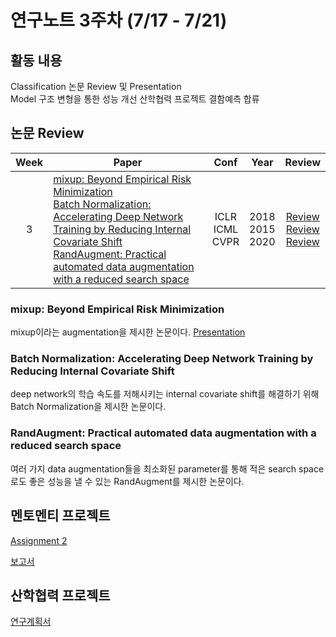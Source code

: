 # 연구노트 3주차 (7/17 - 7/21)
## 활동 내용
Classification 논문 Review 및 Presentation  
Model 구조 변형을 통한 성능 개선
산학협력 프로젝트 결함예측 합류

## 논문 Review
| Week   | Paper                                               | Conf | Year   | Review   |
| :----: | ------------------------------------------------------- | :----: | :------------: | :------: |
| 3    | [mixup: Beyond Empirical Risk Minimization](https://arxiv.org/pdf/1710.09412.pdf)<br>[Batch Normalization: Accelerating Deep Network Training by Reducing Internal Covariate Shift](https://arxiv.org/pdf/1502.03167.pdf)<br>[RandAugment: Practical automated data augmentation with a reduced search space](https://arxiv.org/pdf/1909.13719.pdf) | ICLR<br>ICML<br>CVPR  | 2018<br>2015<br>2020 | [Review](https://github.com/Chihiro0623/2023summer-selfstudy1/blob/main/week1/Reviews/ImageNet%20Classification%20with%20Deep%20Convolutional%20Neural%20Networks.pdf)<br>[Review](https://github.com/Chihiro0623/2023summer-selfstudy1/blob/main/week3/Reviews/Batch%20Normalization%20Accelerating%20Deep%20Network%20Training%20by%20Reducing%20Internal%20Covariate%20Shift.pdf)<br>[Review](https://github.com/Chihiro0623/2023summer-selfstudy1/blob/main/week3/Reviews/RandAugment%20Practical%20automated%20data%20augmentation%20with%20a%20reduced%20search%20space.pdf  ) |



### mixup: Beyond Empirical Risk Minimization  
mixup이라는 augmentation을 제시한 논문이다. [Presentation](https://github.com/Chihiro0623/2023summer-selfstudy1/blob/main/week3/Reviews/mixup_%20BEYOND%20EMPIRICAL%20RISK%20MINIMIZATION.pptx)

### Batch Normalization: Accelerating Deep Network Training by Reducing Internal Covariate Shift  
deep network의 학습 속도를 저해시키는 internal covariate shift를 해결하기 위해 Batch Normalization을 제시한 논문이다.

### RandAugment: Practical automated data augmentation with a reduced search space
여러 가지 data augmentation들을 최소화된 parameter를 통해 적은 search space로도 좋은 성능을 낼 수 있는 RandAugment를 제시한 논문이다.




## 멘토멘티 프로젝트
[Assignment 2](https://github.com/Chihiro0623/2023summer-selfstudy1/blob/main/week3/Project/week2.pdf)  


[보고서](https://github.com/Chihiro0623/2023summer-selfstudy1/blob/main/week3/Project/Assignment2.pdf)  

## 산학협력 프로젝트
[연구계획서](https://github.com/Chihiro0623/2023summer-selfstudy1/blob/main/week3/Project/%EA%B2%B0%ED%95%A8%EC%98%88%EC%B8%A1(%EC%97%B0%EA%B5%AC%EA%B3%84%ED%9A%8D%EC%84%9C).pdf)  

